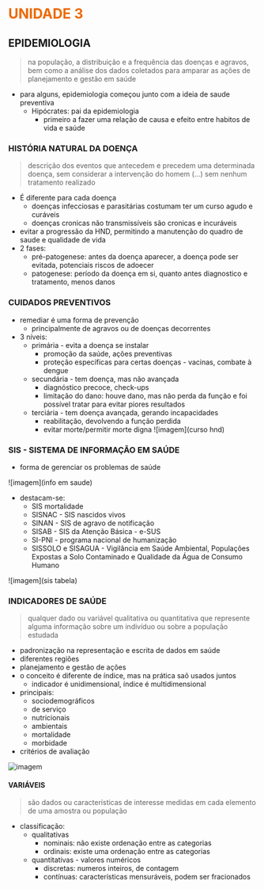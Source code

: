 # <span style="color:#EC6A00">**UNIDADE 3**</span>

## EPIDEMIOLOGIA

> na população, a distribuição e a frequência das doenças e agravos, bem como a análise dos dados coletados para amparar as ações de planejamento e gestão em saúde

- para alguns, epidemiologia começou junto com a ideia de saude preventiva
  - Hipócrates: pai da epidemiologia
    - primeiro a fazer uma relação de causa e efeito entre habitos de vida e saúde

### HISTÓRIA NATURAL DA DOENÇA

> descrição dos eventos que antecedem e precedem uma determinada doença, sem considerar a intervenção do homem (...) sem nenhum tratamento realizado

- É diferente para cada doença
  - doenças infecciosas e parasitárias costumam ter um curso agudo e curáveis
  - doenças cronicas não transmissíveis são cronicas e incuráveis
- evitar a progressão da HND, permitindo a manutenção do quadro de saude e qualidade de vida
- 2 fases:
  - pré-patogenese: antes da doença aparecer, a doença pode ser evitada, potenciais riscos de adoecer
  - patogenese: período da doença em si, quanto antes diagnostico e tratamento, menos danos

### CUIDADOS PREVENTIVOS

- remediar é uma forma de prevenção
  - principalmente de agravos ou de doenças decorrentes
- 3 níveis:
  - primária - evita a doença se instalar
    - promoção da saúde, ações preventivas
    - proteção específicas para certas doenças - vacinas, combate à dengue
  - secundária - tem doença, mas não avançada
    - diagnóstico precoce, check-ups
    - limitação do dano: houve dano, mas não perda da função e foi possível tratar para evitar piores resultados
  - terciária - tem doença avançada, gerando incapacidades
    - reabilitação, devolvendo a função perdida
    - evitar morte/permitir morte digna
  ![imagem](curso hnd)

### SIS - SISTEMA DE INFORMAÇÃO EM SAÚDE

- forma de gerenciar os problemas de saúde

![imagem](info em saude)

- destacam-se:
  - SIS mortalidade
  - SISNAC - SIS nascidos vivos
  - SINAN - SIS de agravo de notificação
  - SISAB - SIS da Atenção Básica - e-SUS
  - SI-PNI - programa nacional de humanização
  - SISSOLO e SISAGUA - Vigilância em Saúde Ambiental, Populações Expostas a Solo Contaminado e Qualidade da Água de Consumo Humano

![imagem](sis tabela)

### INDICADORES DE SAÚDE

> qualquer dado ou variável qualitativa ou quantitativa que represente alguma informação sobre um indivíduo ou sobre a população estudada

- padronização na representação e escrita de dados em saúde
- diferentes regiões
- planejamento e gestão de ações
- o conceito é diferente de índice, mas na prática saõ usados juntos
  - indicador é unidimensional, índice é multidimensional
- principais:
  - sociodemográficos
  - de serviço
  - nutricionais
  - ambientais
  - mortalidade
  - morbidade
- critérios de avaliação

![imagem](criterios_aval_indicadores)

#### VARIÁVEIS

> são dados ou características de interesse medidas em cada elemento de uma amostra ou população

- classificação:
  - qualitativas
    - nominais: não existe ordenação entre as categorias
    - ordinais: existe uma ordenação entre as categorias
  - quantitativas - valores numéricos
    - discretas: numeros inteiros, de contagem
    - contínuas: características mensuráveis, podem ser fracionados
